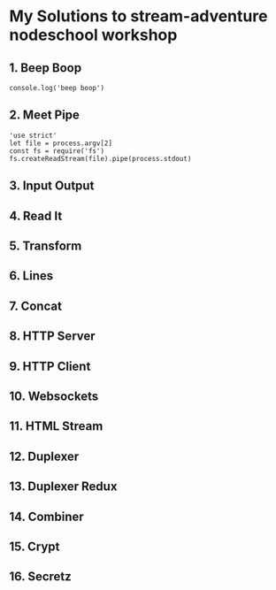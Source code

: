 # My Solutions to stream-adventure nodeschool workshop

## 1. Beep Boop

`console.log('beep boop')`

## 2. Meet Pipe

```
'use strict'
let file = process.argv[2]
const fs = require('fs')
fs.createReadStream(file).pipe(process.stdout)
```

## 3. Input Output

## 4. Read It

## 5. Transform

## 6. Lines

## 7. Concat

## 8. HTTP Server

## 9. HTTP Client

## 10. Websockets

## 11. HTML Stream

## 12. Duplexer

## 13. Duplexer Redux

## 14. Combiner

## 15. Crypt

## 16. Secretz